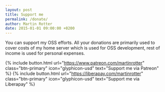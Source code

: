 ```yaml
---
layout: post
title: Support me
permalink: /donate/
author: Martin Rotter
date: 2015-01-01 09:00:00 +0200
---
```


You can support my OSS efforts. All your donations are primarily used to cover costs of my home server which is used for OSS development, rest of income is used for personal expenses.

{% include button.html url="https://www.patreon.com/martinrotter" class="btn-primary" icon="glyphicon-usd" text="Support me via Patreon" %}
{% include button.html url="https://liberapay.com/martinrotter" class="btn-primary" icon="glyphicon-usd" text="Support me via Liberapay" %}